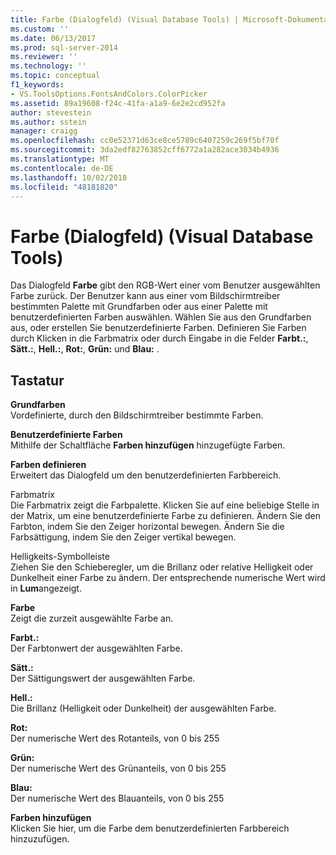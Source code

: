 ```yaml
---
title: Farbe (Dialogfeld) (Visual Database Tools) | Microsoft-Dokumentation
ms.custom: ''
ms.date: 06/13/2017
ms.prod: sql-server-2014
ms.reviewer: ''
ms.technology: ''
ms.topic: conceptual
f1_keywords:
- VS.ToolsOptions.FontsAndColors.ColorPicker
ms.assetid: 89a19608-f24c-41fa-a1a9-6e2e2cd952fa
author: stevestein
ms.author: sstein
manager: craigg
ms.openlocfilehash: cc0e52371d63ce8ce5789c6407259c269f5bf70f
ms.sourcegitcommit: 3da2edf82763852cff6772a1a282ace3034b4936
ms.translationtype: MT
ms.contentlocale: de-DE
ms.lasthandoff: 10/02/2018
ms.locfileid: "48181820"
---
```

# <a name="color-dialog-box-visual-database-tools"></a>Farbe (Dialogfeld) (Visual Database Tools)
  Das Dialogfeld **Farbe** gibt den RGB-Wert einer vom Benutzer ausgewählten Farbe zurück. Der Benutzer kann aus einer vom Bildschirmtreiber bestimmten Palette mit Grundfarben oder aus einer Palette mit benutzerdefinierten Farben auswählen. Wählen Sie aus den Grundfarben aus, oder erstellen Sie benutzerdefinierte Farben. Definieren Sie Farben durch Klicken in die Farbmatrix oder durch Eingabe in die Felder **Farbt.:**, **Sätt.:**, **Hell.:**, **Rot:**, **Grün:** und **Blau:** .  
  
## <a name="options"></a>Tastatur  
 **Grundfarben**  
 Vordefinierte, durch den Bildschirmtreiber bestimmte Farben.  
  
 **Benutzerdefinierte Farben**  
 Mithilfe der Schaltfläche **Farben hinzufügen** hinzugefügte Farben.  
  
 **Farben definieren**  
 Erweitert das Dialogfeld um den benutzerdefinierten Farbbereich.  
  
 Farbmatrix  
 Die Farbmatrix zeigt die Farbpalette. Klicken Sie auf eine beliebige Stelle in der Matrix, um eine benutzerdefinierte Farbe zu definieren. Ändern Sie den Farbton, indem Sie den Zeiger horizontal bewegen. Ändern Sie die Farbsättigung, indem Sie den Zeiger vertikal bewegen.  
  
 Helligkeits-Symbolleiste  
 Ziehen Sie den Schieberegler, um die Brillanz oder relative Helligkeit oder Dunkelheit einer Farbe zu ändern. Der entsprechende numerische Wert wird in **Lum**angezeigt.  
  
 **Farbe**  
 Zeigt die zurzeit ausgewählte Farbe an.  
  
 **Farbt.:**  
 Der Farbtonwert der ausgewählten Farbe.  
  
 **Sätt.:**  
 Der Sättigungswert der ausgewählten Farbe.  
  
 **Hell.:**  
 Die Brillanz (Helligkeit oder Dunkelheit) der ausgewählten Farbe.  
  
 **Rot:**  
 Der numerische Wert des Rotanteils, von 0 bis 255  
  
 **Grün:**  
 Der numerische Wert des Grünanteils, von 0 bis 255  
  
 **Blau:**  
 Der numerische Wert des Blauanteils, von 0 bis 255  
  
 **Farben hinzufügen**  
 Klicken Sie hier, um die Farbe dem benutzerdefinierten Farbbereich hinzuzufügen.  
  
  
